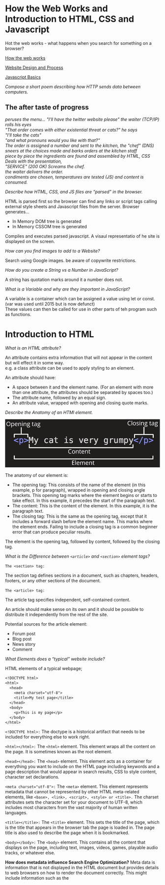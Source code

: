 # How the Web Works and Introduction to HTML, CSS and Javascript

Hot the web works - what happens when you search for something on a browser?

[How the web works](https://developer.mozilla.org/en-US/docs/Learn/Getting_started_with_the_web/How_the_Web_works)

[Website Design and Process](https://developer.mozilla.org/en-US/docs/Learn/Getting_started_with_the_web/What_will_your_website_look_like)

[Javascript Basics](https://developer.mozilla.org/en-US/docs/Learn/Getting_started_with_the_web/JavaScript_basics)


*Compose a short poem describing how HTTP sends data between computers.*

## The after taste of progress

*peruses the menu... 
"I'll have the twitter website please" the waiter (TCP/IP) rolls his eyes  
"That order comes with either existential threat or cats?" he says  
"I'll take the cats"  
"and what pronouns would you like with that?"  
The order is assigned a number and sent to the kitchen, the "chef" (DNS) sneers at the choices made and barks orders at the kitchen staff  
piece by piece the ingredients are found and assembled by HTML, CSS Deals with the presentation,   
"SERVICE" (200 OK) Screams the chef.   
the waiter delivers the order.  
condiments are chosen, temperatures are tested (JS) and content is consumed.*  


*Describe how HTML, CSS, and JS files are “parsed” in the browser.*

HTML is parsed first so the browser can find any links or script tags calling external style sheets and Javascript files from the server. 
Browser generates...
  - In Memory DOM tree is generated 
  - In Memory CSSOM tree is generated 

Compiles and executes parsed javascript. A visaul representatio of he site is displayed on the screen. 

*How can you find images to add to a Website?*

Search using Google images. be aware of copywrite restrictions. 

*How do you create a String vs a Number in JavaScript?*

A string has quotation marks around it a number does not. 

*What is a Variable and why are they important in JavaScript?*

A variable is a container which can be assigned a value using let or const. (var was used until 2015 but is now defunct)  
These values can then be called for use in other parts of teh program such as functions.



# Introduction to HTML


*What is an HTML attribute?*

An attribute contains extra information that will not appear in the content but will effect it in some way.  
e.g. a class attribute can be used to apply styling to an element. 

An attribute should have:

- A space between it and the element name. (For an element with more than one attribute, the attributes should be separated by spaces too.)
- The attribute name, followed by an equal sign.
- An attribute value, wrapped with opening and closing quote marks.

*Describe the Anatomy of an HTMl element.*

![HTML Element Anatomy](https://github.com/jack8120/TechEd-201/blob/main/htmlElementAnat.png)

The anatomy of our element is:

- The opening tag: This consists of the name of the element (in this example, p for paragraph), wrapped in opening and closing angle brackets. This opening tag marks where the element begins or starts to take effect. In this example, it precedes the start of the paragraph text.
- The content: This is the content of the element. In this example, it is the paragraph text.
- The closing tag: This is the same as the opening tag, except that it includes a forward slash before the element name. This marks where the element ends. Failing to include a closing tag is a common beginner error that can produce peculiar results.  

The element is the opening tag, followed by content, followed by the closing tag.


*What is the Difference between `<article>` and `<section>` element tags?*
  
` The <section> tag: `
  
The section tag defines sections in a document, such as chapters, headers, footers, or any other sections of the document.  
  
` The <article> tag: `

The article tag specifies independent, self-contained content.

An article should make sense on its own and it should be possible to distribute it independently from the rest of the site.

Potential sources for the article element:

- Forum post
- Blog post
- News story
- Comment  
  
    
*What Elements does a “typical” website include?*

HTML elements of a typical webpage;
```
<!DOCTYPE html>
<html>
  <head>
    <meta charset="utf-8">
    <title>My test page</title>
  </head>
  <body>
    <p>This is my page</p>
  </body>
</html> 
```
`<!DOCTYPE html>:` The doctype is a historical artifact that needs to be included for everything else to work right.   

`<html></html>:` The `<html>` element. This element wraps all the content on the page. It is sometimes known as the root element.

`<head></head>:` The `<head>` element. This element acts as a container for everything you want to include on the HTML page including keywords and a page description that would appear in search results, CSS to style content, character set declarations.

`<meta charset="utf-8">:` The `<meta>` element. This element represents metadata that cannot be represented by other HTML meta-related elements, like `<base>, <link>, <script>, <style> or <title>.` The charset attributes sets the character set for your document to UTF-8, which includes most characters from the vast majority of human written languages. 

`<title></title>:` The `<title>` element. This sets the title of the page, which is the title that appears in the browser tab the page is loaded in. The page title is also used to describe the page when it is bookmarked.

`<body></body>:` The `<body>` element. This contains all the content that displays on the page, including text, images, videos, games, playable audio tracks, or whatever else.


**How does metadata influence Search Engine Optimization?**
Meta data is information that is not displayed in the HTML document but provides details to web browsers on how to render the document correctly. This might include information such as the <title> tag links and to external css files. 
  

**How is the <meta> HTML tag used when specifying metadata?**
The <meta> tag can include information about the document character set and has attribites such as name and content which can provide details about what the HTML document is about and who wrote it. 

##Miscellaneous

How to start to design a Website.

**What is the first step to designing a Website?**
  
Ask yourslef Why you are creating a website.
  
-  What exactly do I want to accomplish?
-  How will a website help me reach my goals?
-  What needs to be done, and in what order, to reach my goals?
  
This called project ideation - What is your website about?, What problem does it solve?  
  
What is the most important question to answer when designing a Website?
  
  What ***Exactly*** do I want to accomplish?

  
##Semantics.

**Why should you use an <h1> element over a <span> element to display a top level heading?**
  
  
  
What are the benefits of using semantic tags in our HTML?
What is JavaScript?

Describe 2 things that require JavaScript in the Browser?
How can you add JavaScript to an HTML document?
If you have any questions or comments from the readings, record them in your Reading Notes!
  
